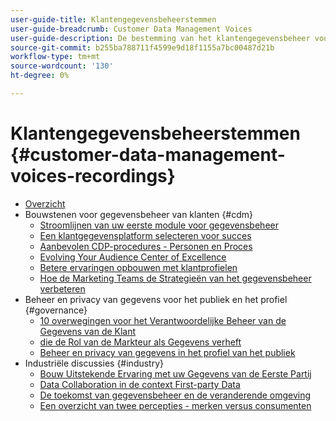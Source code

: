 ```yaml
---
user-guide-title: Klantengegevensbeheerstemmen
user-guide-breadcrumb: Customer Data Management Voices
user-guide-description: De bestemming van het klantengegevensbeheer voor de technische en marketing praktijkleider en specialist
source-git-commit: b255ba788711f4599e9d18f1155a7bc00487d21b
workflow-type: tm+mt
source-wordcount: '130'
ht-degree: 0%

---
```



# Klantengegevensbeheerstemmen {#customer-data-management-voices-recordings}

+ [Overzicht](overview.md)
+ Bouwstenen voor gegevensbeheer van klanten {#cdm}
   + [Stroomlijnen van uw eerste module voor gegevensbeheer](cdm/first-mile.md)
   + [Een klantgegevensplatform selecteren voor succes](cdm/cdp-success.md)
   + [Aanbevolen CDP-procedures - Personen en Proces](cdm/people-and-process.md)
   + [Evolving Your Audience Center of Excellence](cdm/evolving-your-audience-center-of-excellence.md)
   + [Betere ervaringen opbouwen met klantprofielen](cdm/building-better-experiences-with-customer-profiles.md)
   + [Hoe de Marketing Teams de Strategieën van het gegevensbeheer verbeteren](cdm/how-marketing-teams-are-improving-data-management-strategies.md)
+ Beheer en privacy van gegevens voor het publiek en het profiel {#governance}
   + [ 10 overwegingen voor het Verantwoordelijke Beheer van de Gegevens van de Klant ](https://experienceleague.adobe.com/docs/platform-learn/tutorials/privacy/ten-considerations-for-responsible-customer-data-management.html)
   + [ die de Rol van de Markteur als Gegevens verheft ](https://experienceleague.adobe.com/docs/platform-learn/tutorials/privacy/elevating-the-marketers-role-as-a-data-steward.html)
   + [Beheer en privacy van gegevens in het profiel van het publiek](governance/healthcare-shield.md)
+ Industriële discussies {#industry}
   + [Bouw Uitstekende Ervaring met uw Gegevens van de Eerste Partij](industry/build-superb-experiences-with-your-first-party-data.md)
   + [Data Collaboration in de context First-party Data](industry/data-collaboration-in-the-first-party-data-context.md)
   + [De toekomst van gegevensbeheer en de veranderende omgeving](industry/the-future-of-data-management-and-the-changing-environment.md)
   + [Een overzicht van twee percepties - merken versus consumenten](industry/brands-vs-consumers.md)
